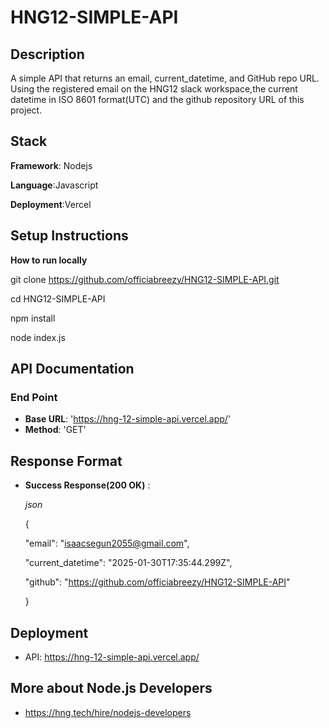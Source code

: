 # HNG12-SIMPLE-API
## Description
A simple API that returns an email, current_datetime, and GitHub repo URL.  
Using the registered email on the HNG12 slack workspace,the current datetime in ISO 8601 format(UTC) and the github repository URL of this project.

## Stack
**Framework**: Nodejs

**Language**:Javascript

**Deployment**:Vercel

## Setup Instructions
**How to run locally**

 git clone https://github.com/officiabreezy/HNG12-SIMPLE-API.git
 
 cd HNG12-SIMPLE-API
 
 npm install 
 
 node index.js

## API Documentation

### End Point
- **Base URL**: 'https://hng-12-simple-api.vercel.app/'
- **Method**: 'GET'

## Response Format
- **Success Response(200 OK)** :

  *json*
  
  {

  "email": "isaacsegun2055@gmail.com",
  
    "current_datetime": "2025-01-30T17:35:44.299Z",
  
    "github": "https://github.com/officiabreezy/HNG12-SIMPLE-API"
  
  }
## Deployment ##
- API: https://hng-12-simple-api.vercel.app/

## More about Node.js Developers
- https://hng.tech/hire/nodejs-developers
